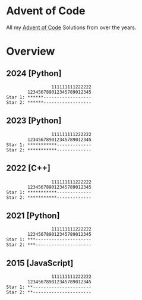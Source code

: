 # Advent of Code

All my [Advent of Code](https://adventofcode.com/) Solutions from over the years.

# Overview

## 2024 [Python]

```
                 111111111222222
        123456789012345789012345
Star 1: ******------------------
Star 2: ******------------------
```

## 2023 [Python]

```
                 111111111222222
        123456789012345789012345
Star 1: ***********-------------
Star 2: ***********-------------
```

## 2022 [C++]

```
                 111111111222222
        123456789012345789012345
Star 1: ***********-------------
Star 2: ***********-------------
```

## 2021 [Python]

```
                 111111111222222
        123456789012345789012345
Star 1: ***---------------------
Star 2: ***---------------------
```

## 2015 [JavaScript]

```
                 111111111222222
        123456789012345789012345
Star 1: **----------------------
Star 2: **----------------------
```
